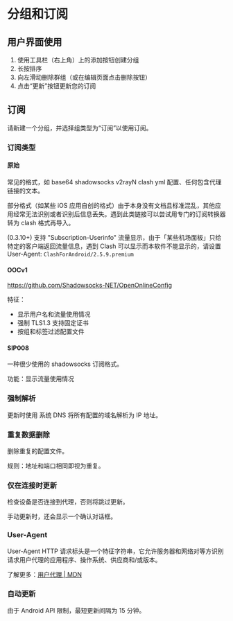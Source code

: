 # 分组和订阅

## 用户界面使用

1. 使用工具栏（右上角）上的添加按钮创建分组
2. 长按排序
3. 向左滑动删除群组（或在编辑页面点击删除按钮）
4. 点击“更新”按钮更新您的订阅

## 订阅

请新建一个分组，并选择组类型为“订阅”以使用订阅。

### 订阅类型

#### 原始

常见的格式，如 base64 shadowsocks v2rayN clash yml 配置、任何包含代理链接的文本。

部分格式（如某些 iOS 应用自创的格式）由于本身没有文档且标准混乱，其他应用经常无法识别或者识别后信息丢失。遇到此类链接可以尝试用专门的订阅转换器转为 clash 格式再导入。

(0.3.10+) 支持 "Subscription-Userinfo" 流量显示，由于「某些机场面板」只给特定的客户端返回流量信息，遇到 Clash 可以显示而本软件不能显示的，请设置 User-Agent: `ClashForAndroid/2.5.9.premium`

#### OOCv1

https://github.com/Shadowsocks-NET/OpenOnlineConfig

特征：

* 显示用户名和流量使用情况
* 强制 TLS1.3 支持固定证书
* 按组和标签过滤配置文件

#### SIP008

一种很少使用的 shadowsocks 订阅格式。

功能：显示流量使用情况

### 强制解析

更新时使用 系统 DNS 将所有配置的域名解析为 IP 地址。

### 重复数据删除

删除重复的配置文件。

规则：地址和端口相同即视为重复。

### 仅在连接时更新

检查设备是否连接到代理，否则将跳过更新。

手动更新时，还会显示一个确认对话框。

### User-Agent

User-Agent HTTP 请求标头是一个特征字符串，它允许服务器和网络对等方识别请求用户代理的应用程序、操作系统、供应商和/或版本。

了解更多：[用户代理 | MDN](https://developer.mozilla.org/en-US/docs/Web/HTTP/Headers/User-Agent)

### 自动更新

由于 Android API 限制，最短更新间隔为 15 分钟。
